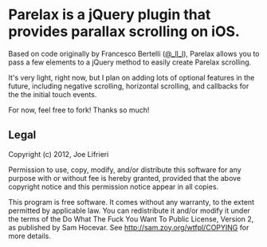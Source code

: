 Parelax is a jQuery plugin that provides parallax scrolling on iOS.
===================================================================

Based on code originally by Francesco Bertelli (<a href="http://twitter.com/_ll_l">@_ll_l</a>), 
Parelax allows you to pass a few elements to a jQuery method to easily create Parelax scrolling.

It's very light, right now, but I plan on adding lots of optional features in the future,
including negative scrolling, horizontal scrolling, and callbacks for the the initial touch events.

For now, feel free to fork! Thanks so much!

Legal
------------------

Copyright (c) 2012, Joe Lifrieri

Permission to use, copy, modify, and/or distribute this software for any
purpose with or without fee is hereby granted, provided that the above
copyright notice and this permission notice appear in all copies.

This program is free software. It comes without any warranty, to
the extent permitted by applicable law. You can redistribute it
and/or modify it under the terms of the Do What The Fuck You Want To Public License, 
Version 2, as published by Sam Hocevar. See
http://sam.zoy.org/wtfpl/COPYING for more details.
